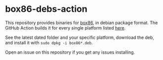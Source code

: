 # box86-debs-action

This repository provides binaries for [box86](https://github.com/ptitSeb/box86), in debian package format. The GitHub Action builds it for every single platform listed [here](https://github.com/ptitSeb/box86/blob/master/docs/COMPILE.md).

See the latest dated folder and your specific platform, download the deb, and install it with `sudo dpkg -i box86*.deb`.

Open an issue on this repository if you get any issues installing.